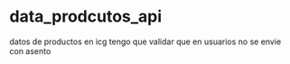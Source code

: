 # data_prodcutos_api
datos de productos en icg 
tengo que validar que en usuarios no se envie con asento 
